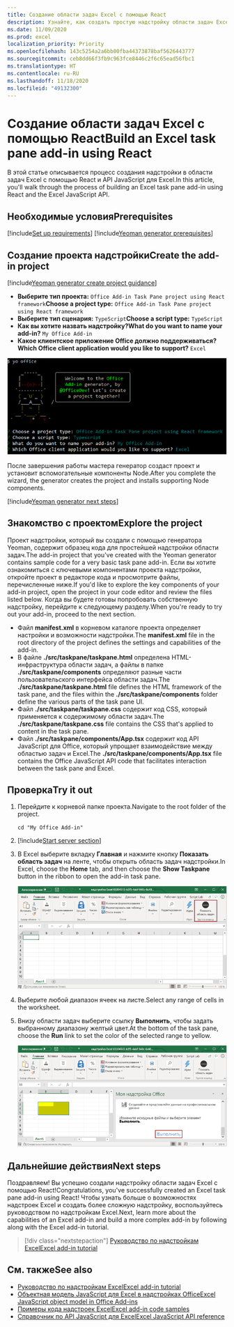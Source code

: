 ```yaml
---
title: Создание области задач Excel с помощью React
description: Узнайте, как создать простую надстройку области задач Excel, используя API JS для Office и React.
ms.date: 11/09/2020
ms.prod: excel
localization_priority: Priority
ms.openlocfilehash: 143c5254a2a6bb00fba44373878baf5626443777
ms.sourcegitcommit: ceb8dd66f3fb9c963fce8446c2f6c65ead56fbc1
ms.translationtype: HT
ms.contentlocale: ru-RU
ms.lasthandoff: 11/18/2020
ms.locfileid: "49132300"
---
```

# <a name="build-an-excel-task-pane-add-in-using-react"></a><span data-ttu-id="7a4b6-103">Создание области задач Excel с помощью React</span><span class="sxs-lookup"><span data-stu-id="7a4b6-103">Build an Excel task pane add-in using React</span></span>

<span data-ttu-id="7a4b6-104">В этой статье описывается процесс создания надстройки в области задач Excel с помощью React и API JavaScript для Excel.</span><span class="sxs-lookup"><span data-stu-id="7a4b6-104">In this article, you'll walk through the process of building an Excel task pane add-in using React and the Excel JavaScript API.</span></span>

## <a name="prerequisites"></a><span data-ttu-id="7a4b6-105">Необходимые условия</span><span class="sxs-lookup"><span data-stu-id="7a4b6-105">Prerequisites</span></span>

[!include[Set up requirements](../includes/set-up-dev-environment-beforehand.md)]
[!include[Yeoman generator prerequisites](../includes/quickstart-yo-prerequisites.md)]

## <a name="create-the-add-in-project"></a><span data-ttu-id="7a4b6-106">Создание проекта надстройки</span><span class="sxs-lookup"><span data-stu-id="7a4b6-106">Create the add-in project</span></span>

[!include[Yeoman generator create project guidance](../includes/yo-office-command-guidance.md)]

- <span data-ttu-id="7a4b6-107">**Выберите тип проекта:** `Office Add-in Task Pane project using React framework`</span><span class="sxs-lookup"><span data-stu-id="7a4b6-107">**Choose a project type:** `Office Add-in Task Pane project using React framework`</span></span>
- <span data-ttu-id="7a4b6-108">**Выберите тип сценария:** `TypeScript`</span><span class="sxs-lookup"><span data-stu-id="7a4b6-108">**Choose a script type:** `TypeScript`</span></span>
- <span data-ttu-id="7a4b6-109">**Как вы хотите назвать надстройку?**</span><span class="sxs-lookup"><span data-stu-id="7a4b6-109">**What do you want to name your add-in?**</span></span> `My Office Add-in`
- <span data-ttu-id="7a4b6-110">**Какое клиентское приложение Office должно поддерживаться?**</span><span class="sxs-lookup"><span data-stu-id="7a4b6-110">**Which Office client application would you like to support?**</span></span> `Excel`

![Снимок экрана: интерфейс командной строки генератора Yeoman надстроек Office, где в качестве типа проекта установлена инфраструктура React ](../images/yo-office-excel-react-2.png)

<span data-ttu-id="7a4b6-112">После завершения работы мастера генератор создаст проект и установит вспомогательные компоненты Node.</span><span class="sxs-lookup"><span data-stu-id="7a4b6-112">After you complete the wizard, the generator creates the project and installs supporting Node components.</span></span>

[!include[Yeoman generator next steps](../includes/yo-office-next-steps.md)]

## <a name="explore-the-project"></a><span data-ttu-id="7a4b6-113">Знакомство с проектом</span><span class="sxs-lookup"><span data-stu-id="7a4b6-113">Explore the project</span></span>

<span data-ttu-id="7a4b6-114">Проект надстройки, который вы создали с помощью генератора Yeoman, содержит образец кода для простейшей надстройки области задач.</span><span class="sxs-lookup"><span data-stu-id="7a4b6-114">The add-in project that you've created with the Yeoman generator contains sample code for a very basic task pane add-in.</span></span> <span data-ttu-id="7a4b6-115">Если вы хотите ознакомиться с ключевыми компонентами проекта надстройки, откройте проект в редакторе кода и просмотрите файлы, перечисленные ниже.</span><span class="sxs-lookup"><span data-stu-id="7a4b6-115">If you'd like to explore the key components of your add-in project, open the project in your code editor and review the files listed below.</span></span> <span data-ttu-id="7a4b6-116">Когда вы будете готовы попробовать собственную надстройку, перейдите к следующему разделу.</span><span class="sxs-lookup"><span data-stu-id="7a4b6-116">When you're ready to try out your add-in, proceed to the next section.</span></span>

- <span data-ttu-id="7a4b6-117">Файл **manifest.xml** в корневом каталоге проекта определяет настройки и возможности надстройки.</span><span class="sxs-lookup"><span data-stu-id="7a4b6-117">The **manifest.xml** file in the root directory of the project defines the settings and capabilities of the add-in.</span></span>
- <span data-ttu-id="7a4b6-118">В файле **./src/taskpane/taskpane.html** определена HTML-инфраструктура области задач, а файлы в папке **./src/taskpane/components** определяют разные части пользовательского интерфейса области задач.</span><span class="sxs-lookup"><span data-stu-id="7a4b6-118">The **./src/taskpane/taskpane.html** file defines the HTML framework of the task pane, and the files within the **./src/taskpane/components** folder define the various parts of the task pane UI.</span></span>
- <span data-ttu-id="7a4b6-119">Файл **./src/taskpane/taskpane.css** содержит код CSS, который применяется к содержимому области задач.</span><span class="sxs-lookup"><span data-stu-id="7a4b6-119">The **./src/taskpane/taskpane.css** file contains the CSS that's applied to content in the task pane.</span></span>
- <span data-ttu-id="7a4b6-120">Файл **./src/taskpane/components/App.tsx** содержит код API JavaScript для Office, который упрощает взаимодействие между областью задач и Excel.</span><span class="sxs-lookup"><span data-stu-id="7a4b6-120">The **./src/taskpane/components/App.tsx** file contains the Office JavaScript API code that facilitates interaction between the task pane and Excel.</span></span>

## <a name="try-it-out"></a><span data-ttu-id="7a4b6-121">Проверка</span><span class="sxs-lookup"><span data-stu-id="7a4b6-121">Try it out</span></span>

1. <span data-ttu-id="7a4b6-122">Перейдите к корневой папке проекта.</span><span class="sxs-lookup"><span data-stu-id="7a4b6-122">Navigate to the root folder of the project.</span></span>

    ```command&nbsp;line
    cd "My Office Add-in"
    ```

2. [!include[Start server section](../includes/quickstart-yo-start-server-excel.md)] 

3. <span data-ttu-id="7a4b6-123">В Excel выберите вкладку **Главная** и нажмите кнопку **Показать область задач** на ленте, чтобы открыть область задач надстройки.</span><span class="sxs-lookup"><span data-stu-id="7a4b6-123">In Excel, choose the **Home** tab, and then choose the **Show Taskpane** button in the ribbon to open the add-in task pane.</span></span>

    ![Снимок экрана: меню "Главная" в Excel с выделенной кнопкой "Показать область задач"](../images/excel-quickstart-addin-3b.png)

4. <span data-ttu-id="7a4b6-125">Выберите любой диапазон ячеек на листе.</span><span class="sxs-lookup"><span data-stu-id="7a4b6-125">Select any range of cells in the worksheet.</span></span>

5. <span data-ttu-id="7a4b6-126">Внизу области задач выберите ссылку **Выполнить**, чтобы задать выбранному диапазону желтый цвет.</span><span class="sxs-lookup"><span data-stu-id="7a4b6-126">At the bottom of the task pane, choose the **Run** link to set the color of the selected range to yellow.</span></span>

    ![Снимок экрана: Excel с открытой областью задач надстройки и выделенной кнопкой "Запустить"](../images/excel-quickstart-addin-3c.png)

## <a name="next-steps"></a><span data-ttu-id="7a4b6-128">Дальнейшие действия</span><span class="sxs-lookup"><span data-stu-id="7a4b6-128">Next steps</span></span>

<span data-ttu-id="7a4b6-129">Поздравляем! Вы успешно создали надстройку области задач Excel с помощью React!</span><span class="sxs-lookup"><span data-stu-id="7a4b6-129">Congratulations, you've successfully created an Excel task pane add-in using React!</span></span> <span data-ttu-id="7a4b6-130">Чтобы узнать больше о возможностях надстроек Excel и создать более сложную надстройку, воспользуйтесь руководством по надстройкам Excel.</span><span class="sxs-lookup"><span data-stu-id="7a4b6-130">Next, learn more about the capabilities of an Excel add-in and build a more complex add-in by following along with the Excel add-in tutorial.</span></span>

> [!div class="nextstepaction"]
> [<span data-ttu-id="7a4b6-131">Руководство по надстройкам Excel</span><span class="sxs-lookup"><span data-stu-id="7a4b6-131">Excel add-in tutorial</span></span>](../tutorials/excel-tutorial.md)

## <a name="see-also"></a><span data-ttu-id="7a4b6-132">См. также</span><span class="sxs-lookup"><span data-stu-id="7a4b6-132">See also</span></span>

* [<span data-ttu-id="7a4b6-133">Руководство по надстройкам Excel</span><span class="sxs-lookup"><span data-stu-id="7a4b6-133">Excel add-in tutorial</span></span>](../tutorials/excel-tutorial-create-table.md)
* [<span data-ttu-id="7a4b6-134">Объектная модель JavaScript для Excel в надстройках Office</span><span class="sxs-lookup"><span data-stu-id="7a4b6-134">Excel JavaScript object model in Office Add-ins</span></span>](../excel/excel-add-ins-core-concepts.md)
* [<span data-ttu-id="7a4b6-135">Примеры кода надстроек Excel</span><span class="sxs-lookup"><span data-stu-id="7a4b6-135">Excel add-in code samples</span></span>](https://developer.microsoft.com/office/gallery/?filterBy=Samples,Excel)
* [<span data-ttu-id="7a4b6-136">Справочник по API JavaScript для Excel</span><span class="sxs-lookup"><span data-stu-id="7a4b6-136">Excel JavaScript API reference</span></span>](../reference/overview/excel-add-ins-reference-overview.md)
